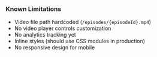 ### Known Limitations
- Video file path hardcoded (`/episodes/{episodeId}.mp4`)
- No video player controls customization
- No analytics tracking yet
- Inline styles (should use CSS modules in production)
- No responsive design for mobile
